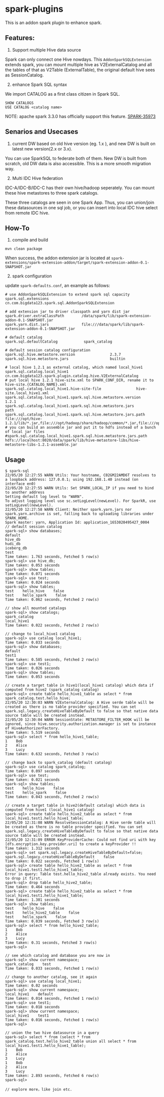 # spark-plugins

This is an addon spark plugin to enhance spark. 

## Features:

1. Support multiple Hive data source

Spark can only connect one Hive nowdays. This `AddonSparkSQLExtension` extends spark, you can mount multiple hive as V2ExternalCatalog and all the tables of that as V2Table (ExternalTable), the original default hive sees as SessionCatalog.

2. enhance Spark SQL syntax

We import CATALOG as a first class citizen in Spark SQL.

```
SHOW CATALOGS
USE CATALOG <catalog name>
```

NOTE: apache spark 3.3.0 has officially support this feature. [SPARK-35973](https://issues.apache.org/jira/browse/SPARK-35973)

## Senarios and Usecases

1. current DW based on old hive version (eg. 1.x ), and new DW is built on latest new version(2.x or 3.x).

You can use SparkSQL to federate both of them. New DW is built from scratch, old DW data is also accessible. This is a more smooth migration way.

2. Multi IDC Hive federation

IDC-A/IDC-B/IDC-C has their own hive/hadoop seperately. You can mount these hive metastores to three spark catalogs.

These three catalogs are seen in one Spark App. Thus, you can union/join these datasources in one sql job, or you can insert into local IDC hive select from remote IDC hive.

## How-To

1. compile and build 
```
mvn clean package
```

When success, the addon extension jar is located at `spark-extensions/spark-extension-addon/target/spark-extension-addon-0.1-SNAPSHOT.jar`

2. spark configuration 

update `spark-defaults.conf`, an example as follows:

```
# use AddonSparkSQLExtension to extend spark sql capacity
spark.sql.extensions                            cn.com.bigdata123.spark.sql.AddonSparkSQLExtension

# add extension jar to driver classpath and yarn dist jar
spark.driver.extraClassPath        /data/spark/lib/spark-extension-addon-0.1-SNAPSHOT.jar
spark.yarn.dist.jars               file:///data/spark/lib/spark-extension-addon-0.1-SNAPSHOT.jar

# default catalog
spark.sql.defaultCatalog			spark_catalog

# default session catalog configuration
spark.sql.hive.metastore.version                2.3.7
spark.sql.hive.metastore.jars                   builtin 

# local hive 1.2.1 as external catalog, which named local_hive1
spark.sql.catalog.local_hive1						cn.com.bigdata123.spark.plugin.catalog.hive.V2ExternalCatalog
# put local hive 1.2.1 hive-site.xml to SPARK_CONF_DIR, rename it to hive-site.{CATALOG_NAME}.xml
spark.sql.catalog.local_hive1.hive-site-file				hive-site.local_hive1.xml
spark.sql.catalog.local_hive1.spark.sql.hive.metastore.version  		1.2.1
spark.sql.catalog.local_hive1.spark.sql.hive.metastore.jars             	path
spark.sql.catalog.local_hive1.spark.sql.hive.metastore.jars.path        	file:///opt/hive-1.2.1/lib/*.jar,file:///opt/hadoop/share/hadoop/common/*.jar,file:///opt/hadoop/share/hadoop/common/lib/*.jar,file:///opt/hadoop/share/hadoop/hdfs/*.jar,file:///opt/hadoop/share/hadoop/hdfs/lib/*.jar,file:///opt/hadoop/share/hadoop/yarn/*.jar,file:///opt/hadoop/share/hadoop/yarn/lib/*.jar,file:///opt/hadoop/share/hadoop/mapreduce/*.jar,file:///opt/hadoop/share/hadoop/mapreduce/lib/*.jar
# you can build an assemble jar and put it to hdfs instead of a bunch of local jar files
#spark.sql.catalog.local_hive1.spark.sql.hive.metastore.jars.path		hdfs://localhost:8020/data/spark/lib/hive-metastore-libs/hive-metastore-libs-1.2.1-assemble.jar

```

## Usage

```
$ spark-sql 
22/05/20 12:27:55 WARN Utils: Your hostname, C02GM22AMD6T resolves to a loopback address: 127.0.0.1; using 192.168.1.40 instead (on interface en0)
22/05/20 12:27:55 WARN Utils: Set SPARK_LOCAL_IP if you need to bind to another address
Setting default log level to "WARN".
To adjust logging level use sc.setLogLevel(newLevel). For SparkR, use setLogLevel(newLevel).
22/05/20 12:27:58 WARN Client: Neither spark.yarn.jars nor spark.yarn.archive is set, falling back to uploading libraries under SPARK_HOME.
Spark master: yarn, Application Id: application_1653020495427_0004
// default session catalog
spark-sql> show databases;
default
hive_db
hudi_db
iceberg_db
test
Time taken: 1.763 seconds, Fetched 5 row(s)
spark-sql> use hive_db;
Time taken: 0.053 seconds
spark-sql> show tables;
Time taken: 0.071 seconds
spark-sql> use test;
Time taken: 0.024 seconds
spark-sql> show tables;
test    hello_hive    false
test    hello_spark    false
Time taken: 0.062 seconds, Fetched 2 row(s)

// show all mounted catalogs
spark-sql> show catalogs;
spark_catalog
local_hive1
Time taken: 0.022 seconds, Fetched 2 row(s)

// change to local_hive1 catalog
spark-sql> use catalog local_hive1;
Time taken: 0.033 seconds
spark-sql> show databases;
default
test1
Time taken: 0.585 seconds, Fetched 2 row(s)
spark-sql> use test1;
Time taken: 0.026 seconds
spark-sql> show tables;
Time taken: 0.053 seconds

// create a target table in hive1(local_hive1 catalog) which data if computed from hive2 (spark_catalog catalog)
spark-sql> create table hello_hive1_table as select * from spark_catalog.test.hello_hive;
22/05/20 12:30:03 WARN V2ExternalCatalog: A Hive serde table will be created as there is no table provider specified. You can set spark.sql.legacy.createHiveTableByDefault to false so that native data source table will be created instead.
22/05/20 12:30:04 WARN SessionState: METASTORE_FILTER_HOOK will be ignored, since hive.security.authorization.manager is set to instance of HiveAuthorizerFactory.
Time taken: 5.519 seconds
spark-sql> select * from hello_hive1_table;
1    Bob
2    Alice
3    Lucy
Time taken: 0.632 seconds, Fetched 3 row(s)

// change back to spark_catalog (default catalog)
spark-sql> use catalog spark_catalog;
Time taken: 0.097 seconds
spark-sql> use test;
Time taken: 0.021 seconds
spark-sql> show tables;
test    hello_hive    false
test    hello_spark    false
Time taken: 0.043 seconds, Fetched 2 row(s)

// create a target table in hive2(default catalog) which data is computed from hive1 (local_hive1 catalog)
spark-sql> create table hello_hive2_table as select * from local_hive1.test1.hello_hive1_table;
22/05/20 12:31:08 WARN ResolveSessionCatalog: A Hive serde table will be created as there is no table provider specified. You can set spark.sql.legacy.createHiveTableByDefault to false so that native data source table will be created instead.
22/05/20 12:31:09 ERROR KeyProviderCache: Could not find uri with key [dfs.encryption.key.provider.uri] to create a keyProvider !!
Time taken: 1.312 seconds
spark-sql> set spark.sql.legacy.createHiveTableByDefault=false;
spark.sql.legacy.createHiveTableByDefault    false
Time taken: 0.022 seconds, Fetched 1 row(s)
spark-sql> create table hello_hive2_table as select * from local_hive1.test1.hello_hive1_table;
Error in query: Table test.hello_hive2_table already exists. You need to drop it first.
spark-sql> drop table hello_hive2_table;
Time taken: 0.464 seconds
spark-sql> create table hello_hive2_table as select * from local_hive1.test1.hello_hive1_table;
Time taken: 1.301 seconds
spark-sql> show tables;
test    hello_hive    false
test    hello_hive2_table    false
test    hello_spark    false
Time taken: 0.039 seconds, Fetched 3 row(s)
spark-sql> select * from hello_hive2_table;
1    Bob
2    Alice
3    Lucy
Time taken: 0.31 seconds, Fetched 3 row(s)
spark-sql> 

// see which catalog and database you are now in
spark-sql> show current namespace;
spark_catalog    test
Time taken: 0.033 seconds, Fetched 1 row(s)

// change to another catalog, see it again
spark-sql> use catalog local_hive1;
Time taken: 0.02 seconds
spark-sql> show current namespace;
local_hive1    default
Time taken: 0.014 seconds, Fetched 1 row(s)
spark-sql> use test1;
Time taken: 0.018 seconds
spark-sql> show current namespace;
local_hive1    test1
Time taken: 0.016 seconds, Fetched 1 row(s)
spark-sql> 

// union the two hive datasource in a query
spark-sql> select * from (select * from spark_catalog.test.hello_hive2_table union all select * from local_hive1.test1.hello_hive1_table);
1    Bob
2    Alice
3    Lucy
1    Bob
2    Alice
3    Lucy
Time taken: 2.893 seconds, Fetched 6 row(s)
spark-sql>

// explore more，like join etc.
```
